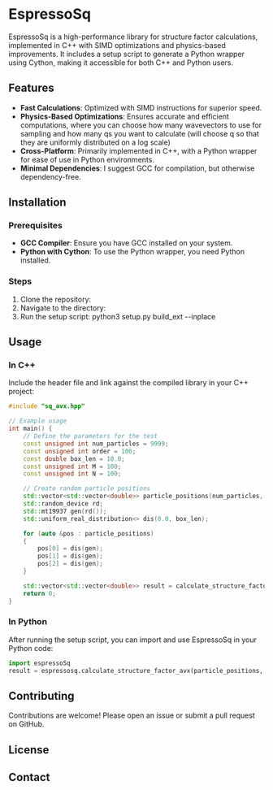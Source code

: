 
# EspressoSq

EspressoSq is a high-performance library for structure factor calculations, implemented in C++ with SIMD optimizations and physics-based improvements. It includes a setup script to generate a Python wrapper using Cython, making it accessible for both C++ and Python users.

## Features

- **Fast Calculations**: Optimized with SIMD instructions for superior speed.
- **Physics-Based Optimizations**: Ensures accurate and efficient computations, where you can choose how many wavevectors to use for sampling and how many qs you want to calculate (will choose q so that they are uniformly distributed on a log scale)
- **Cross-Platform**: Primarily implemented in C++, with a Python wrapper for ease of use in Python environments.
- **Minimal Dependencies**: I suggest GCC for compilation, but otherwise dependency-free.

## Installation

### Prerequisites

- **GCC Compiler**: Ensure you have GCC installed on your system.
- **Python with Cython**: To use the Python wrapper, you need Python installed.

### Steps

1. Clone the repository:
2. Navigate to the directory:
3. Run the setup script:
    python3 setup.py build_ext --inplace

## Usage

### In C++

Include the header file and link against the compiled library in your C++ project:
```cpp
#include "sq_avx.hpp"

// Example usage
int main() {
    // Define the parameters for the test
    const unsigned int num_particles = 9999;
    const unsigned int order = 100;
    const double box_len = 10.0;
    const unsigned int M = 100;
    const unsigned int N = 100;

    // Create random particle positions
    std::vector<std::vector<double>> particle_positions(num_particles, std::vector<double>(3));
    std::random_device rd;
    std::mt19937 gen(rd());
    std::uniform_real_distribution<> dis(0.0, box_len);

    for (auto &pos : particle_positions)
    {
        pos[0] = dis(gen);
        pos[1] = dis(gen);
        pos[2] = dis(gen);
    }

    std::vector<std::vector<double>> result = calculate_structure_factor_avx(particle_positions, order, box_len, M, N);
    return 0;
}
```

### In Python

After running the setup script, you can import and use EspressoSq in your Python code:
```python
import espressoSq
result = espressosq.calculate_structure_factor_avx(particle_positions, order, box_len, M, N)

```

## Contributing

Contributions are welcome! Please open an issue or submit a pull request on GitHub.

## License


## Contact

